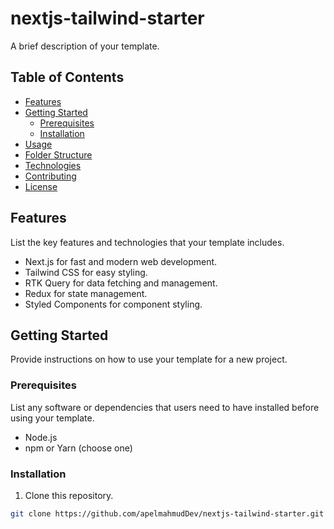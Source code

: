 # nextjs-tailwind-starter

A brief description of your template.

## Table of Contents

- [Features](#features)
- [Getting Started](#getting-started)
  - [Prerequisites](#prerequisites)
  - [Installation](#installation)
- [Usage](#usage)
- [Folder Structure](#folder-structure)
- [Technologies](#technologies)
- [Contributing](#contributing)
- [License](#license)

## Features

List the key features and technologies that your template includes.

- Next.js for fast and modern web development.
- Tailwind CSS for easy styling.
- RTK Query for data fetching and management.
- Redux for state management.
- Styled Components for component styling.

## Getting Started

Provide instructions on how to use your template for a new project.

### Prerequisites

List any software or dependencies that users need to have installed before using your template.

- Node.js
- npm or Yarn (choose one)

### Installation

1. Clone this repository.

```bash
git clone https://github.com/apelmahmudDev/nextjs-tailwind-starter.git
